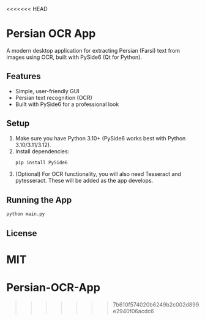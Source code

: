 <<<<<<< HEAD
# Persian OCR App

A modern desktop application for extracting Persian (Farsi) text from images using OCR, built with PySide6 (Qt for Python).

## Features
- Simple, user-friendly GUI
- Persian text recognition (OCR)
- Built with PySide6 for a professional look

## Setup
1. Make sure you have Python 3.10+ (PySide6 works best with Python 3.10/3.11/3.12).
2. Install dependencies:
   ```bash
   pip install PySide6
   ```
3. (Optional) For OCR functionality, you will also need Tesseract and pytesseract. These will be added as the app develops.

## Running the App
```bash
python main.py
```

## License
MIT 
=======
# Persian-OCR-App
>>>>>>> 7b610f574020b6249b2c002d899e2940f06acdc6
